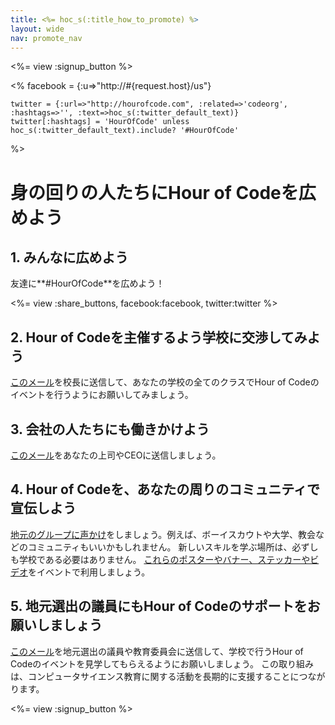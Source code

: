 ```yaml
---
title: <%= hoc_s(:title_how_to_promote) %>
layout: wide
nav: promote_nav
---
```

<%= view :signup_button %>

<%
    facebook = {:u=>"http://#{request.host}/us"}

    twitter = {:url=>"http://hourofcode.com", :related=>'codeorg', :hashtags=>'', :text=>hoc_s(:twitter_default_text)}
    twitter[:hashtags] = 'HourOfCode' unless hoc_s(:twitter_default_text).include? '#HourOfCode'
%>

# 身の回りの人たちにHour of Codeを広めよう

## 1. みんなに広めよう

友達に**#HourOfCode**を広めよう！

<%= view :share_buttons, facebook:facebook, twitter:twitter %>

## 2. Hour of Codeを主催するよう学校に交渉してみよう

[このメール](<%= resolve_url('/promote/resources#sample-emails') %>)を校長に送信して、あなたの学校の全てのクラスでHour of Codeのイベントを行うようにお願いしてみましょう。

## 3. 会社の人たちにも働きかけよう

[このメール](<%= resolve_url('/promote/resources#sample-emails') %>)をあなたの上司やCEOに送信しましょう。

## 4. Hour of Codeを、あなたの周りのコミュニティで宣伝しよう

[地元のグループに声かけ](<%= resolve_url('/promote/resources#sample-emails') %>)をしましょう。例えば、ボーイスカウトや大学、教会などのコミュニティもいいかもしれません。 新しいスキルを学ぶ場所は、必ずしも学校である必要はありません。 [これらのポスターやバナー、ステッカーやビデオ](<%= resolve_url('/promote/resources') %>)をイベントで利用しましょう。

## 5. 地元選出の議員にもHour of Codeのサポートをお願いしましょう

[このメール](<%= resolve_url('/promote/resources#sample-emails') %>)を地元選出の議員や教育委員会に送信して、学校で行うHour of Codeのイベントを見学してもらえるようにお願いしましょう。 この取り組みは、コンピュータサイエンス教育に関する活動を長期的に支援することにつながります。

<%= view :signup_button %>